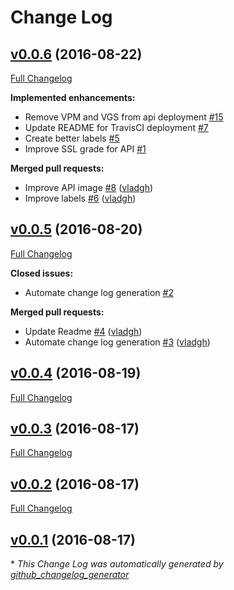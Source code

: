 # Change Log

## [v0.0.6](https://github.com/vghn/puppet-docker/tree/v0.0.6) (2016-08-22)
[Full Changelog](https://github.com/vghn/puppet-docker/compare/v0.0.5...v0.0.6)

**Implemented enhancements:**

- Remove VPM and VGS from api deployment [\#15](https://github.com/vghn/puppet-docker/issues/15)
- Update README for TravisCI deployment [\#7](https://github.com/vghn/puppet-docker/issues/7)
- Create better labels [\#5](https://github.com/vghn/puppet-docker/issues/5)
- Improve SSL grade for API [\#1](https://github.com/vghn/puppet-docker/issues/1)

**Merged pull requests:**

- Improve API image [\#8](https://github.com/vghn/puppet-docker/pull/8) ([vladgh](https://github.com/vladgh))
- Improve labels [\#6](https://github.com/vghn/puppet-docker/pull/6) ([vladgh](https://github.com/vladgh))

## [v0.0.5](https://github.com/vghn/puppet-docker/tree/v0.0.5) (2016-08-20)
[Full Changelog](https://github.com/vghn/puppet-docker/compare/v0.0.4...v0.0.5)

**Closed issues:**

- Automate change log generation [\#2](https://github.com/vghn/puppet-docker/issues/2)

**Merged pull requests:**

- Update Readme [\#4](https://github.com/vghn/puppet-docker/pull/4) ([vladgh](https://github.com/vladgh))
- Automate change log generation [\#3](https://github.com/vghn/puppet-docker/pull/3) ([vladgh](https://github.com/vladgh))

## [v0.0.4](https://github.com/vghn/puppet-docker/tree/v0.0.4) (2016-08-19)
[Full Changelog](https://github.com/vghn/puppet-docker/compare/v0.0.3...v0.0.4)

## [v0.0.3](https://github.com/vghn/puppet-docker/tree/v0.0.3) (2016-08-17)
[Full Changelog](https://github.com/vghn/puppet-docker/compare/v0.0.2...v0.0.3)

## [v0.0.2](https://github.com/vghn/puppet-docker/tree/v0.0.2) (2016-08-17)
[Full Changelog](https://github.com/vghn/puppet-docker/compare/v0.0.1...v0.0.2)

## [v0.0.1](https://github.com/vghn/puppet-docker/tree/v0.0.1) (2016-08-17)


\* *This Change Log was automatically generated by [github_changelog_generator](https://github.com/skywinder/Github-Changelog-Generator)*